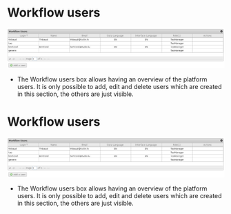 <!--
created_at: '2012-03-29 16:31:30'
updated_at: '2013-03-13 14:35:53'
authors:
    - 'Jérôme Bogaerts'
contributors:
    - 'Franck Gismondi'
tags:
    - 'Manage Users'
-->

Workflow users
==============

![](../resources/users-workflow.png)

-   The Workflow users box allows having an overview of the platform users. It is only possible to add, edit and delete users which are created in this section, the others are just visible.

Workflow users
==============

![](../resources/users-workflow.png)

-   The Workflow users box allows having an overview of the platform users. It is only possible to add, edit and delete users which are created in this section, the others are just visible.


